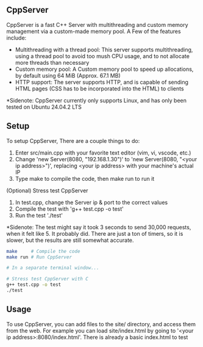 CppServer
---------

CppServer is a fast C++ Server with multithreading and custom memory management via a custom-made memory pool. A Few of the features include:
* Multithreading with a thread pool: This server supports multithreading, using a thread pool to avoid too mush CPU usage, and to not allocate more threads than necessary
* Custom memory pool: A Custom memory pool to speed up allocations, by default using 64 MiB (Approx. 67.1 MB)
* HTTP support: The server supports HTTP, and is capable of sending HTML pages (CSS has to be incorporated into the HTML) to clients

*Sidenote: CppServer currently only supports Linux, and has only been tested on Ubuntu 24.04.2 LTS

Setup
-----
To setup CppServer, There are a couple things to do:
1. Enter src/main.cpp with your favorite text editor (vim, vi, vscode, etc.)
2. Change 'new Server(8080, "192.168.1.30")' to 'new Server(8080, "&lt;your ip address&gt;")', replacing &lt;your ip address&gt; with your machine's actual IP
3. Type make to compile the code, then make run to run it

(Optional) Stress test CppServer
1. In test.cpp, change the Server ip & port to the correct values
2. Compile the test with 'g++ test.cpp -o test'
3. Run the test './test'

*Sidenote: The test might say it took 3 seconds to send 30,000 requests, when it felt like 5. It probably did. There are just a ton of timers, so it is slower, but the results are still somewhat accurate.

```bash
make     # Compile the code
make run # Run CppServer

# In a separate terminal window...

# Stress test CppServer with C
g++ test.cpp -o test
./test
```

Usage
-----

To use CppServer, you can add files to the site/ directory, and access them from the web. For example you can load site/index.html by going to '&lt;your ip address&gt;:8080/index.html'. There is already a basic index.html to test